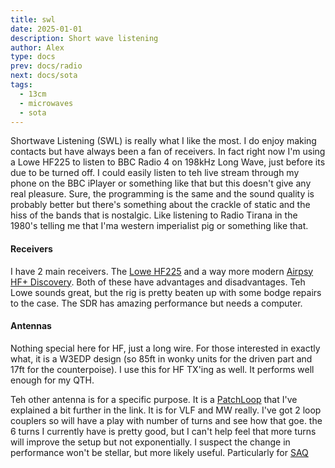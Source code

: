 ```yaml
---
title: swl
date: 2025-01-01
description: Short wave listening
author: Alex
type: docs
prev: docs/radio
next: docs/sota
tags:
  - 13cm
  - microwaves
  - sota
---
```


Shortwave Listening (SWL) is really what I like the most. I do enjoy making contacts but have always been a fan of receivers. In fact right now I'm using a Lowe HF225 to listen to BBC Radio 4 on 198kHz Long Wave, just before its due to be turned off. I could easily listen to teh live stream through my phone on the BBC iPlayer or something like that but this doesn't give any real pleasure. Sure, the programming is the same and the sound quality is probably better but there's something about the crackle of static and the hiss of the bands that is nostalgic. Like listening to Radio Tirana in the 1980's telling me that I'ma western imperialist pig or something like that.

#### Receivers

I have 2 main receivers. The [Lowe HF225](https://mwcircle.org/legacy-receiver-reviews/receiver-review-lowe-hf-225/) and a way more modern [Airpsy HF+ Discovery](https://airspy.com/airspy-hf-discovery/). Both of these have advantages and disadvantages. Teh Lowe sounds great, but the rig is pretty beaten up with some bodge repairs to the case. The SDR has amazing performance but needs a computer.

#### Antennas

Nothing special here for HF, just a long wire. For those interested in exactly what, it is a W3EDP design (so 85ft in wonky units for the driven part and 17ft for the counterpoise). I use this for HF TX'ing as well. It performs well enough for my QTH. 

Teh other antenna is for a specific purpose. It is a [PatchLoop](https://g7kse.co.uk/docs/ham-radio/patchloop/) that I've explained a bit further in the link. It is for VLF and MW really. I've got 2 loop couplers so will have a play with number of turns and see how that goe. the 6 turns I currently have is pretty good, but I can't help feel that more turns will improve the setup but not exponentially. I suspect the change in performance won't be stellar, but more likely useful. Particularly for [SAQ](https://g7kse.co.uk/docs/ham-radio/saq/)
